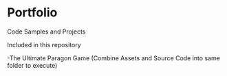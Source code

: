 # Portfolio
Code Samples and Projects

Included in this repository

-The Ultimate Paragon Game (Combine Assets and Source Code into same folder to execute)

